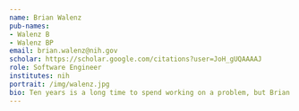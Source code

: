 ```yaml
---
name: Brian Walenz
pub-names:
- Walenz B
- Walenz BP
email: brian.walenz@nih.gov
scholar: https://scholar.google.com/citations?user=JoH_gUQAAAAJ
role: Software Engineer
institutes: nih
portrait: /img/walenz.jpg
bio: Ten years is a long time to spend working on a problem, but Brian proudly admits that he has spent that long working on the DNA sequence read assembly problem. In that time, he has seen five new sequencing technologies introduced (there were certainly more that tried but they never gained significant presence). Each technology came with the promise of solving all assembly problems, only for us to painfully discover that each one introduced a new set of problems. As a result, each new technology required adjustments, or even entirely new algorithms, to handle their specific characteristics and systematic errors. This is why he is still doing read assembly after ten years. It is just one problem, but it changes every year.
---
```

